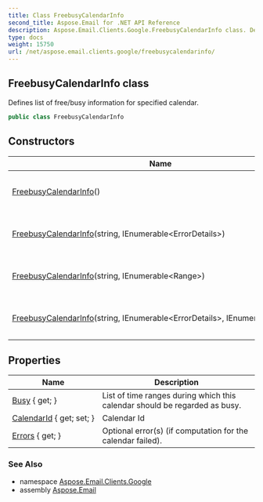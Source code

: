 ```yaml
---
title: Class FreebusyCalendarInfo
second_title: Aspose.Email for .NET API Reference
description: Aspose.Email.Clients.Google.FreebusyCalendarInfo class. Defines list of free/busy information for specified calendar
type: docs
weight: 15750
url: /net/aspose.email.clients.google/freebusycalendarinfo/
---
```

## FreebusyCalendarInfo class

Defines list of free/busy information for specified calendar.

```csharp
public class FreebusyCalendarInfo
```

## Constructors

| Name | Description |
| --- | --- |
| [FreebusyCalendarInfo](freebusycalendarinfo/#constructor)() | Initializes a new instance of the FreebusyCalendarInfo class. |
| [FreebusyCalendarInfo](freebusycalendarinfo/#constructor_1)(string, IEnumerable&lt;ErrorDetails&gt;) | Initializes a new instance of the FreebusyCalendarInfo class. |
| [FreebusyCalendarInfo](freebusycalendarinfo/#constructor_3)(string, IEnumerable&lt;Range&gt;) | Initializes a new instance of the FreebusyCalendarInfo class. |
| [FreebusyCalendarInfo](freebusycalendarinfo/#constructor_2)(string, IEnumerable&lt;ErrorDetails&gt;, IEnumerable&lt;Range&gt;) | Initializes a new instance of the FreebusyCalendarInfo class. |

## Properties

| Name | Description |
| --- | --- |
| [Busy](../../aspose.email.clients.google/freebusycalendarinfo/busy/) { get; } | List of time ranges during which this calendar should be regarded as busy. |
| [CalendarId](../../aspose.email.clients.google/freebusycalendarinfo/calendarid/) { get; set; } | Calendar Id |
| [Errors](../../aspose.email.clients.google/freebusycalendarinfo/errors/) { get; } | Optional error(s) (if computation for the calendar failed). |

### See Also

* namespace [Aspose.Email.Clients.Google](../../aspose.email.clients.google/)
* assembly [Aspose.Email](../../)


